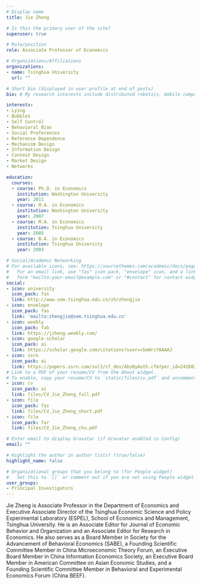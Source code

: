 ```yaml
---
# Display name
title: Jie Zheng

# Is this the primary user of the site?
superuser: true

# Role/position
role: Associate Professor of Economics

# Organizations/Affiliations
organizations:
- name: Tsinghua University
  url: ""

# Short bio (displayed in user profile at end of posts)
bio: # My research interests include distributed robotics, mobile computing and programmable matter.

interests:
- Lying
- Bubbles
- Self Control
- Behavioral Bias
- Social Preferences
- Reference Dependence
- Mechanism Design
- Information Design
- Contest Design
- Market Design
- Networks

education:
  courses:
  - course: Ph.D. in Economics
    institution: Washington University
    year: 2011
  - course: M.A. in Economics
    institution: Washington University
    year: 2007
  - course: M.A. in Economics
    institution: Tsinghua University
    year: 2005
  - course: B.A. in Economics
    institution: Tsinghua University
    year: 2003

# Social/Academic Networking
# For available icons, see: https://sourcethemes.com/academic/docs/page-builder/#icons
#   For an email link, use "fas" icon pack, "envelope" icon, and a link in the
#   form "mailto:your-email@example.com" or "#contact" for contact widget.
social:
- icon: university
  icon_pack: fas
  link: http://www.sem.tsinghua.edu.cn/zh/zhengjie
- icon: envelope
  icon_pack: fas
  link: 'mailto:zhengjie@sem.tsinghua.edu.cn'
- icon: weebly
  icon_pack: fab
  link: https://jzheng.weebly.com/
- icon: google-scholar
  icon_pack: ai
  link: https://scholar.google.com/citations?user=cbeWrcYAAAAJ
- icon: ssrn
  icon_pack: ai
  link: https://papers.ssrn.com/sol3/cf_dev/AbsByAuth.cfm?per_id=2426820
# Link to a PDF of your resume/CV from the About widget.
# To enable, copy your resume/CV to `static/files/cv.pdf` and uncomment the lines below.
- icon: cv
  icon_pack: ai
  link: files/CV_Jie_Zheng_full.pdf
- icon: file
  icon_pack: fas
  link: files/CV_Jie_Zheng_short.pdf
- icon: file
  icon_pack: far
  link: files/CV_Jie_Zheng_chs.pdf

# Enter email to display Gravatar (if Gravatar enabled in Config)
email: ""

# Highlight the author in author lists? (true/false)
highlight_name: false

# Organizational groups that you belong to (for People widget)
#   Set this to `[]` or comment out if you are not using People widget.
user_groups:
- Principal Investigators
---
```


Jie Zheng is Associate Professor in the Department of Economics and Executive Associate Director of the Tsinghua Economic Science and Policy Experimental Laboratory (ESPEL), School of Economics and Management, Tsinghua University. He is an Associate Editor for Journal of Economic Behavior and Organization and an Associate Editor for Research in Economics. He also serves as a Board Member in Society for the Advancement of Behavioral Economics (SABE), a Founding Scientific Committee Member in China Microeconomic Theory Forum, an Executive Board Member in China Information Economics Society, an Executive Board Member in American Committee on Asian Economic Studies, and a Founding Scientific Committee Member in Behavioral and Experimental Economics Forum (China BEEF).
